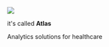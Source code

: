 
<img src="https://github.com/atlas-bi/website/blob/6c8463e92c7d33afa1d5e64875fcd29ccfcf1e73/images/report_group.png?raw=true" />

it's called **Atlas**

Analytics solutions for healthcare